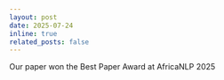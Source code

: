 ```yaml
---
layout: post
date: 2025-07-24
inline: true
related_posts: false
---
```


Our paper won the Best Paper Award at AfricaNLP 2025
